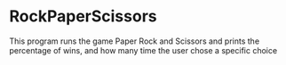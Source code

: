 # RockPaperScissors
This program runs the game Paper Rock and Scissors and prints the percentage of wins, and how many time the user chose a specific choice
